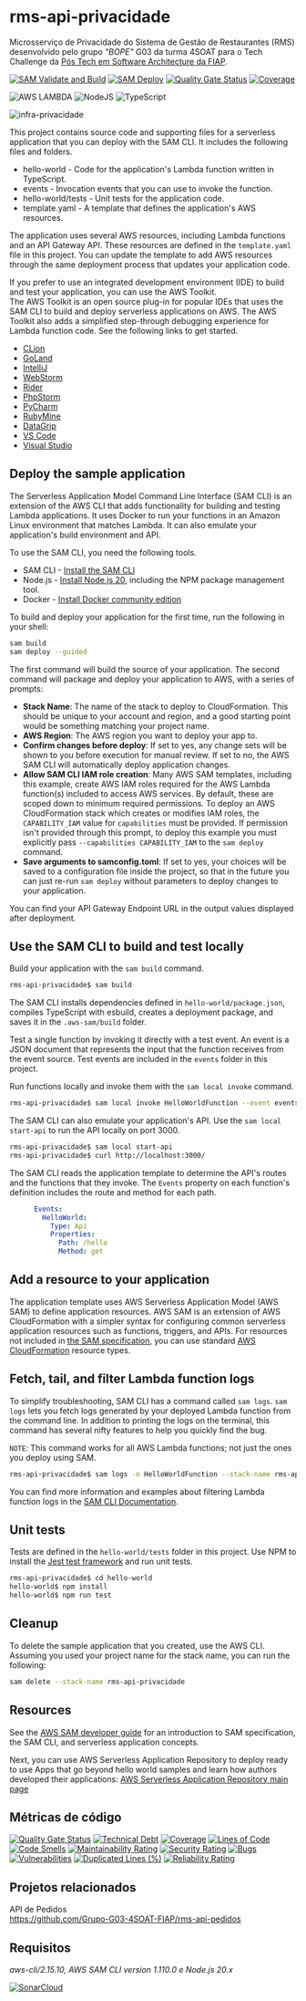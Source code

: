 
# rms-api-privacidade
Microsserviço de Privacidade do Sistema de Gestão de Restaurantes (RMS) desenvolvido pelo grupo *"BOPE"* G03 da turma 4SOAT para o Tech Challenge da [Pós Tech em Software Architecture da FIAP](https://postech.fiap.com.br/curso/software-architecture/).

[![SAM Validate and Build](https://github.com/Grupo-G03-4SOAT-FIAP/rms-api-privacidade/actions/workflows/sam-validate.yml/badge.svg)](https://github.com/Grupo-G03-4SOAT-FIAP/rms-api-privacidade/actions/workflows/sam-validate.yml)
[![SAM Deploy](https://github.com/Grupo-G03-4SOAT-FIAP/rms-api-privacidade/actions/workflows/sam-deploy.yml/badge.svg)](https://github.com/Grupo-G03-4SOAT-FIAP/rms-api-privacidade/actions/workflows/sam-deploy.yml)
[![Quality Gate Status](https://sonarcloud.io/api/project_badges/measure?project=Grupo-G03-4SOAT-FIAP_rms-api-privacidade&metric=alert_status)](https://sonarcloud.io/summary/new_code?id=Grupo-G03-4SOAT-FIAP_rms-api-privacidade)
[![Coverage](https://sonarcloud.io/api/project_badges/measure?project=Grupo-G03-4SOAT-FIAP_rms-api-privacidade&metric=coverage)](https://sonarcloud.io/summary/new_code?id=Grupo-G03-4SOAT-FIAP_rms-api-privacidade)

![AWS LAMBDA](https://img.shields.io/badge/AWS%20Lambda-FF9900.svg?style=for-the-badge&logo=AWS-Lambda&logoColor=white)
![NodeJS](https://img.shields.io/badge/node.js-6DA55F?style=for-the-badge&logo=node.js&logoColor=white)
![TypeScript](https://img.shields.io/badge/typescript-%23007ACC.svg?style=for-the-badge&logo=typescript&logoColor=white)

![infra-privacidade](https://github.com/Grupo-G03-4SOAT-FIAP/rms-api-privacidade/assets/63567959/c003d1fe-fe0c-4365-838a-7e1e23f5a6d4)

This project contains source code and supporting files for a serverless application that you can deploy with the SAM CLI. It includes the following files and folders.

- hello-world - Code for the application's Lambda function written in TypeScript.
- events - Invocation events that you can use to invoke the function.
- hello-world/tests - Unit tests for the application code. 
- template.yaml - A template that defines the application's AWS resources.

The application uses several AWS resources, including Lambda functions and an API Gateway API. These resources are defined in the `template.yaml` file in this project. You can update the template to add AWS resources through the same deployment process that updates your application code.

If you prefer to use an integrated development environment (IDE) to build and test your application, you can use the AWS Toolkit.  
The AWS Toolkit is an open source plug-in for popular IDEs that uses the SAM CLI to build and deploy serverless applications on AWS. The AWS Toolkit also adds a simplified step-through debugging experience for Lambda function code. See the following links to get started.

* [CLion](https://docs.aws.amazon.com/toolkit-for-jetbrains/latest/userguide/welcome.html)
* [GoLand](https://docs.aws.amazon.com/toolkit-for-jetbrains/latest/userguide/welcome.html)
* [IntelliJ](https://docs.aws.amazon.com/toolkit-for-jetbrains/latest/userguide/welcome.html)
* [WebStorm](https://docs.aws.amazon.com/toolkit-for-jetbrains/latest/userguide/welcome.html)
* [Rider](https://docs.aws.amazon.com/toolkit-for-jetbrains/latest/userguide/welcome.html)
* [PhpStorm](https://docs.aws.amazon.com/toolkit-for-jetbrains/latest/userguide/welcome.html)
* [PyCharm](https://docs.aws.amazon.com/toolkit-for-jetbrains/latest/userguide/welcome.html)
* [RubyMine](https://docs.aws.amazon.com/toolkit-for-jetbrains/latest/userguide/welcome.html)
* [DataGrip](https://docs.aws.amazon.com/toolkit-for-jetbrains/latest/userguide/welcome.html)
* [VS Code](https://docs.aws.amazon.com/toolkit-for-vscode/latest/userguide/welcome.html)
* [Visual Studio](https://docs.aws.amazon.com/toolkit-for-visual-studio/latest/user-guide/welcome.html)

## Deploy the sample application

The Serverless Application Model Command Line Interface (SAM CLI) is an extension of the AWS CLI that adds functionality for building and testing Lambda applications. It uses Docker to run your functions in an Amazon Linux environment that matches Lambda. It can also emulate your application's build environment and API.

To use the SAM CLI, you need the following tools.

* SAM CLI - [Install the SAM CLI](https://docs.aws.amazon.com/serverless-application-model/latest/developerguide/serverless-sam-cli-install.html)
* Node.js - [Install Node.js 20](https://nodejs.org/en/), including the NPM package management tool.
* Docker - [Install Docker community edition](https://hub.docker.com/search/?type=edition&offering=community)

To build and deploy your application for the first time, run the following in your shell:

```bash
sam build
sam deploy --guided
```

The first command will build the source of your application. The second command will package and deploy your application to AWS, with a series of prompts:

* **Stack Name**: The name of the stack to deploy to CloudFormation. This should be unique to your account and region, and a good starting point would be something matching your project name.
* **AWS Region**: The AWS region you want to deploy your app to.
* **Confirm changes before deploy**: If set to yes, any change sets will be shown to you before execution for manual review. If set to no, the AWS SAM CLI will automatically deploy application changes.
* **Allow SAM CLI IAM role creation**: Many AWS SAM templates, including this example, create AWS IAM roles required for the AWS Lambda function(s) included to access AWS services. By default, these are scoped down to minimum required permissions. To deploy an AWS CloudFormation stack which creates or modifies IAM roles, the `CAPABILITY_IAM` value for `capabilities` must be provided. If permission isn't provided through this prompt, to deploy this example you must explicitly pass `--capabilities CAPABILITY_IAM` to the `sam deploy` command.
* **Save arguments to samconfig.toml**: If set to yes, your choices will be saved to a configuration file inside the project, so that in the future you can just re-run `sam deploy` without parameters to deploy changes to your application.

You can find your API Gateway Endpoint URL in the output values displayed after deployment.

## Use the SAM CLI to build and test locally

Build your application with the `sam build` command.

```bash
rms-api-privacidade$ sam build
```

The SAM CLI installs dependencies defined in `hello-world/package.json`, compiles TypeScript with esbuild, creates a deployment package, and saves it in the `.aws-sam/build` folder.

Test a single function by invoking it directly with a test event. An event is a JSON document that represents the input that the function receives from the event source. Test events are included in the `events` folder in this project.

Run functions locally and invoke them with the `sam local invoke` command.

```bash
rms-api-privacidade$ sam local invoke HelloWorldFunction --event events/event.json
```

The SAM CLI can also emulate your application's API. Use the `sam local start-api` to run the API locally on port 3000.

```bash
rms-api-privacidade$ sam local start-api
rms-api-privacidade$ curl http://localhost:3000/
```

The SAM CLI reads the application template to determine the API's routes and the functions that they invoke. The `Events` property on each function's definition includes the route and method for each path.

```yaml
      Events:
        HelloWorld:
          Type: Api
          Properties:
            Path: /hello
            Method: get
```

## Add a resource to your application
The application template uses AWS Serverless Application Model (AWS SAM) to define application resources. AWS SAM is an extension of AWS CloudFormation with a simpler syntax for configuring common serverless application resources such as functions, triggers, and APIs. For resources not included in [the SAM specification](https://github.com/awslabs/serverless-application-model/blob/master/versions/2016-10-31.md), you can use standard [AWS CloudFormation](https://docs.aws.amazon.com/AWSCloudFormation/latest/UserGuide/aws-template-resource-type-ref.html) resource types.

## Fetch, tail, and filter Lambda function logs

To simplify troubleshooting, SAM CLI has a command called `sam logs`. `sam logs` lets you fetch logs generated by your deployed Lambda function from the command line. In addition to printing the logs on the terminal, this command has several nifty features to help you quickly find the bug.

`NOTE`: This command works for all AWS Lambda functions; not just the ones you deploy using SAM.

```bash
rms-api-privacidade$ sam logs -n HelloWorldFunction --stack-name rms-api-privacidade --tail
```

You can find more information and examples about filtering Lambda function logs in the [SAM CLI Documentation](https://docs.aws.amazon.com/serverless-application-model/latest/developerguide/serverless-sam-cli-logging.html).

## Unit tests

Tests are defined in the `hello-world/tests` folder in this project. Use NPM to install the [Jest test framework](https://jestjs.io/) and run unit tests.

```bash
rms-api-privacidade$ cd hello-world
hello-world$ npm install
hello-world$ npm run test
```

## Cleanup

To delete the sample application that you created, use the AWS CLI. Assuming you used your project name for the stack name, you can run the following:

```bash
sam delete --stack-name rms-api-privacidade
```

## Resources

See the [AWS SAM developer guide](https://docs.aws.amazon.com/serverless-application-model/latest/developerguide/what-is-sam.html) for an introduction to SAM specification, the SAM CLI, and serverless application concepts.

Next, you can use AWS Serverless Application Repository to deploy ready to use Apps that go beyond hello world samples and learn how authors developed their applications: [AWS Serverless Application Repository main page](https://aws.amazon.com/serverless/serverlessrepo/)

## Métricas de código

[![Quality Gate Status](https://sonarcloud.io/api/project_badges/measure?project=Grupo-G03-4SOAT-FIAP_rms-api-privacidade&metric=alert_status)](https://sonarcloud.io/summary/new_code?id=Grupo-G03-4SOAT-FIAP_rms-api-privacidade)
[![Technical Debt](https://sonarcloud.io/api/project_badges/measure?project=Grupo-G03-4SOAT-FIAP_rms-api-privacidade&metric=sqale_index)](https://sonarcloud.io/summary/new_code?id=Grupo-G03-4SOAT-FIAP_rms-api-privacidade)
[![Coverage](https://sonarcloud.io/api/project_badges/measure?project=Grupo-G03-4SOAT-FIAP_rms-api-privacidade&metric=coverage)](https://sonarcloud.io/summary/new_code?id=Grupo-G03-4SOAT-FIAP_rms-api-privacidade)
[![Lines of Code](https://sonarcloud.io/api/project_badges/measure?project=Grupo-G03-4SOAT-FIAP_rms-api-privacidade&metric=ncloc)](https://sonarcloud.io/summary/new_code?id=Grupo-G03-4SOAT-FIAP_rms-api-privacidade)
[![Code Smells](https://sonarcloud.io/api/project_badges/measure?project=Grupo-G03-4SOAT-FIAP_rms-api-privacidade&metric=code_smells)](https://sonarcloud.io/summary/new_code?id=Grupo-G03-4SOAT-FIAP_rms-api-privacidade)
[![Maintainability Rating](https://sonarcloud.io/api/project_badges/measure?project=Grupo-G03-4SOAT-FIAP_rms-api-privacidade&metric=sqale_rating)](https://sonarcloud.io/summary/new_code?id=Grupo-G03-4SOAT-FIAP_rms-api-privacidade)
[![Security Rating](https://sonarcloud.io/api/project_badges/measure?project=Grupo-G03-4SOAT-FIAP_rms-api-privacidade&metric=security_rating)](https://sonarcloud.io/summary/new_code?id=Grupo-G03-4SOAT-FIAP_rms-api-privacidade)
[![Bugs](https://sonarcloud.io/api/project_badges/measure?project=Grupo-G03-4SOAT-FIAP_rms-api-privacidade&metric=bugs)](https://sonarcloud.io/summary/new_code?id=Grupo-G03-4SOAT-FIAP_rms-api-privacidade)
[![Vulnerabilities](https://sonarcloud.io/api/project_badges/measure?project=Grupo-G03-4SOAT-FIAP_rms-api-privacidade&metric=vulnerabilities)](https://sonarcloud.io/summary/new_code?id=Grupo-G03-4SOAT-FIAP_rms-api-privacidade)
[![Duplicated Lines (%)](https://sonarcloud.io/api/project_badges/measure?project=Grupo-G03-4SOAT-FIAP_rms-api-privacidade&metric=duplicated_lines_density)](https://sonarcloud.io/summary/new_code?id=Grupo-G03-4SOAT-FIAP_rms-api-privacidade)
[![Reliability Rating](https://sonarcloud.io/api/project_badges/measure?project=Grupo-G03-4SOAT-FIAP_rms-api-privacidade&metric=reliability_rating)](https://sonarcloud.io/summary/new_code?id=Grupo-G03-4SOAT-FIAP_rms-api-privacidade)

## Projetos relacionados

API de Pedidos\
https://github.com/Grupo-G03-4SOAT-FIAP/rms-api-pedidos

## Requisitos

*aws-cli/2.15.10, AWS SAM CLI version 1.110.0 e Node.js 20.x*

[![SonarCloud](https://sonarcloud.io/images/project_badges/sonarcloud-white.svg)](https://sonarcloud.io/summary/new_code?id=Grupo-G03-4SOAT-FIAP_rms-api-privacidade)
